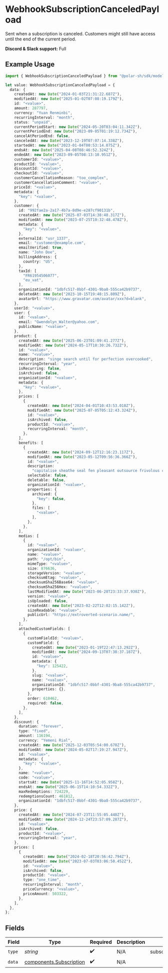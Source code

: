 # WebhookSubscriptionCanceledPayload

Sent when a subscription is canceled.
Customers might still have access until the end of the current period.

**Discord & Slack support:** Full

## Example Usage

```typescript
import { WebhookSubscriptionCanceledPayload } from "@polar-sh/sdk/models/components/webhooksubscriptioncanceledpayload.js";

let value: WebhookSubscriptionCanceledPayload = {
  data: {
    createdAt: new Date("2024-01-03T21:31:22.687Z"),
    modifiedAt: new Date("2025-01-02T07:08:19.179Z"),
    id: "<value>",
    amount: 287797,
    currency: "Yuan Renminbi",
    recurringInterval: "month",
    status: "unpaid",
    currentPeriodStart: new Date("2024-05-20T03:04:11.342Z"),
    currentPeriodEnd: new Date("2023-09-05T01:19:12.734Z"),
    cancelAtPeriodEnd: false,
    canceledAt: new Date("2023-12-19T07:07:14.338Z"),
    startedAt: new Date("2023-01-04T00:53:14.075Z"),
    endsAt: new Date("2025-04-08T08:46:52.324Z"),
    endedAt: new Date("2023-09-05T08:13:10.951Z"),
    customerId: "<value>",
    productId: "<value>",
    discountId: "<value>",
    checkoutId: "<value>",
    customerCancellationReason: "too_complex",
    customerCancellationComment: "<value>",
    priceId: "<value>",
    metadata: {
      "key": "<value>",
    },
    customer: {
      id: "992fae2a-2a17-4b7a-8d9e-e287cf90131b",
      createdAt: new Date("2025-07-03T14:38:48.317Z"),
      modifiedAt: new Date("2023-07-25T10:32:48.478Z"),
      metadata: {
        "key": "<value>",
      },
      externalId: "usr_1337",
      email: "customer@example.com",
      emailVerified: true,
      name: "John Doe",
      billingAddress: {
        country: "US",
      },
      taxId: [
        "FR61954506077",
        "eu_vat",
      ],
      organizationId: "1dbfc517-0bbf-4301-9ba8-555ca42b9737",
      deletedAt: new Date("2023-10-15T19:48:15.809Z"),
      avatarUrl: "https://www.gravatar.com/avatar/xxx?d=blank",
    },
    userId: "<value>",
    user: {
      id: "<value>",
      email: "Gwendolyn_Walter@yahoo.com",
      publicName: "<value>",
    },
    product: {
      createdAt: new Date("2025-06-23T01:09:41.277Z"),
      modifiedAt: new Date("2024-05-17T10:30:26.732Z"),
      id: "<value>",
      name: "<value>",
      description: "singe search until for perfection overcooked",
      recurringInterval: "year",
      isRecurring: false,
      isArchived: false,
      organizationId: "<value>",
      metadata: {
        "key": "<value>",
      },
      prices: [
        {
          createdAt: new Date("2024-04-01T10:43:53.018Z"),
          modifiedAt: new Date("2025-07-05T05:12:43.324Z"),
          id: "<value>",
          isArchived: false,
          productId: "<value>",
          recurringInterval: "month",
        },
      ],
      benefits: [
        {
          createdAt: new Date("2024-09-12T12:16:23.117Z"),
          modifiedAt: new Date("2023-05-12T09:56:36.366Z"),
          id: "<value>",
          description:
            "capitalise sheathe seal fen pleasant outsource frivolous coexist",
          selectable: false,
          deletable: false,
          organizationId: "<value>",
          properties: {
            archived: {
              "key": false,
            },
            files: [
              "<value>",
            ],
          },
        },
      ],
      medias: [
        {
          id: "<value>",
          organizationId: "<value>",
          name: "<value>",
          path: "/opt/bin",
          mimeType: "<value>",
          size: 876636,
          storageVersion: "<value>",
          checksumEtag: "<value>",
          checksumSha256Base64: "<value>",
          checksumSha256Hex: "<value>",
          lastModifiedAt: new Date("2023-06-28T23:33:37.930Z"),
          version: "<value>",
          isUploaded: false,
          createdAt: new Date("2023-02-22T12:02:15.142Z"),
          sizeReadable: "<value>",
          publicUrl: "https://extroverted-scenario.name/",
        },
      ],
      attachedCustomFields: [
        {
          customFieldId: "<value>",
          customField: {
            createdAt: new Date("2023-01-19T22:47:13.292Z"),
            modifiedAt: new Date("2024-09-13T07:38:37.187Z"),
            id: "<value>",
            metadata: {
              "key": 125422,
            },
            slug: "<value>",
            name: "<value>",
            organizationId: "1dbfc517-0bbf-4301-9ba8-555ca42b9737",
            properties: {},
          },
          order: 610462,
          required: false,
        },
      ],
    },
    discount: {
      duration: "forever",
      type: "fixed",
      amount: 116194,
      currency: "Yemeni Rial",
      createdAt: new Date("2025-12-03T05:54:00.678Z"),
      modifiedAt: new Date("2024-05-02T17:19:27.947Z"),
      id: "<value>",
      metadata: {
        "key": "<value>",
      },
      name: "<value>",
      code: "<value>",
      startsAt: new Date("2025-11-16T14:52:05.958Z"),
      endsAt: new Date("2025-06-15T14:10:54.332Z"),
      maxRedemptions: 724229,
      redemptionsCount: 461812,
      organizationId: "1dbfc517-0bbf-4301-9ba8-555ca42b9737",
    },
    price: {
      createdAt: new Date("2024-07-23T11:55:05.448Z"),
      modifiedAt: new Date("2024-12-24T23:57:09.287Z"),
      id: "<value>",
      isArchived: false,
      productId: "<value>",
      recurringInterval: "year",
    },
    prices: [
      {
        createdAt: new Date("2024-02-18T20:56:42.794Z"),
        modifiedAt: new Date("2023-07-03T03:06:50.452Z"),
        id: "<value>",
        isArchived: false,
        productId: "<value>",
        type: "one_time",
        recurringInterval: "month",
        priceCurrency: "<value>",
        priceAmount: 503322,
      },
    ],
  },
};
```

## Fields

| Field                                                              | Type                                                               | Required                                                           | Description                                                        | Example                                                            |
| ------------------------------------------------------------------ | ------------------------------------------------------------------ | ------------------------------------------------------------------ | ------------------------------------------------------------------ | ------------------------------------------------------------------ |
| `type`                                                             | *string*                                                           | :heavy_check_mark:                                                 | N/A                                                                | subscription.canceled                                              |
| `data`                                                             | [components.Subscription](../../models/components/subscription.md) | :heavy_check_mark:                                                 | N/A                                                                |                                                                    |